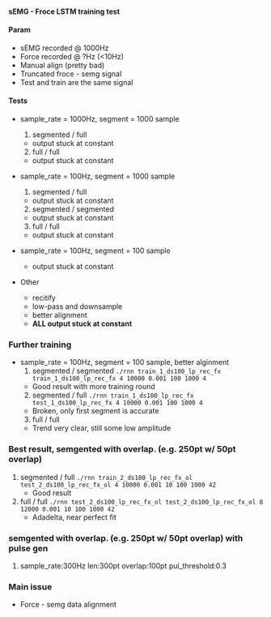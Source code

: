 #### sEMG - Froce LSTM training test


#### Param
* sEMG recorded @ 1000Hz
* Force recorded @ ?Hz (<10Hz)
* Manual align (pretty bad)
* Truncated froce - semg signal
* Test and train are the same signal


#### Tests
* sample_rate = 1000Hz, segment = 1000 sample
  1. segmented / full
    * output stuck at constant
  2. full / full
    * output stuck at constant
* sample_rate = 100Hz, segment = 1000 sample 
  1. segmented / full
    * output stuck at constant
  2. segmented / segmented
    * output stuck at constant    
  3. full / full
    * output stuck at constant    
* sample_rate = 100Hz, segment = 100 sample 
  * output stuck at constant

* Other
  * recitify
  * low-pass and downsample
  * better alignment
  * **ALL output stuck at constant**


### Further training
* sample_rate = 100Hz, segment = 100 sample, better alginment
  1. segmented / segmented `./rnn train_1_ds100_lp_rec_fx train_1_ds100_lp_rec_fx 4 10000 0.001 100 1000 4`
    * Good result with more training round
  2. segmented / full `./rnn train_1_ds100_lp_rec_fx test_1_ds100_lp_rec_fx 4 10000 0.001 100 1000 4`
    * Broken, only first segment is accurate
  3. full / full
    * Trend very clear, still some low amplitude

### Best result, semgented with overlap. (e.g. 250pt w/ 50pt overlap)
  1. segmented / full `./rnn train_2_ds100_lp_rec_fx_ol test_2_ds100_lp_rec_fx_ol 4 10000 0.001 10 100 1000 42`
     * Good result
  2. full / full `./rnn test_2_ds100_lp_rec_fx_ol test_2_ds100_lp_rec_fx_ol 8 12000 0.001 10 100 1000 42`
     * Adadelta, near perfect fit

### semgented with overlap. (e.g. 250pt w/ 50pt overlap) with pulse gen
  1. sample_rate:300Hz len:300pt overlap:100pt pul_threshold:0.3

### Main issue
* Force - semg data alignment
